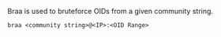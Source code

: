 Braa is used to bruteforce OIDs from a given community string.

```shell
braa <community string>@<IP>:<OID Range>
```

